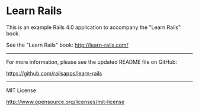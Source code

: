 Learn Rails
============================================

This is an example Rails 4.0 application to accompany the "Learn Rails" book.

See the "Learn Rails" book:
http://learn-rails.com/

________________________

For more information, please see the updated README file on GitHub:

https://github.com/railsapps/learn-rails

________________________

MIT License

http://www.opensource.org/licenses/mit-license


